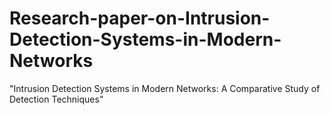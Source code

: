 # Research-paper-on-Intrusion-Detection-Systems-in-Modern-Networks
"Intrusion Detection Systems in Modern Networks: A Comparative Study of Detection Techniques"
